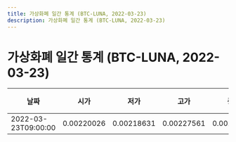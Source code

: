 ```yaml
---
title: 가상화폐 일간 통계 (BTC-LUNA, 2022-03-23)
description: 가상화폐 일간 통계 (BTC-LUNA, 2022-03-23)
---
```


가상화폐 일간 통계 (BTC-LUNA, 2022-03-23)
===

|날짜|시가|저가|고가|종가|비고|
|--|--|--|--|--|--|
|2022-03-23T09:00:00|0.00220026|0.00218631|0.00227561|0.00220049|    |
